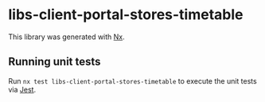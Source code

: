 # libs-client-portal-stores-timetable

This library was generated with [Nx](https://nx.dev).

## Running unit tests

Run `nx test libs-client-portal-stores-timetable` to execute the unit tests via [Jest](https://jestjs.io).
